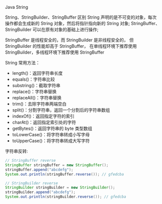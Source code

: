 Java String

String、StringBuilder、StringBuffer 区别
String 声明的是不可变的对象，每次操作都会生成新的 String 对象，然后将指针指向新的 String 对象;
StringBuffer、StringBuilder 可以在原有对象的基础上进行操作;

StringBuffer 是线程安全的，而 StringBuilder 是非线程安全的，
但 StringBuilder 的性能却高于 StringBuffer，
在单线程环境下推荐使用 StringBuilder，多线程环境下推荐使用 StringBuffer

String 常用方法：
* length()：返回字符串长度
* equals()：字符串比较
* substring()：截取字符串
* replace()：字符串替换
* replaceAll()：字符串替换
* trim()：去除字符串两端空白
* split()：分割字符串，返回一个分割后的字符串数组
* indexOf()：返回指定字符的索引
* charAt()：返回指定索引处的字符
* getBytes()：返回字符串的 byte 类型数组
* toLowerCase()：将字符串转成小写字母
* toUpperCase()：将字符串转成大写字符


字符串反转:
```java
// StringBuffer reverse
StringBuffer stringBuffer = new StringBuffer();
stringBuffer.append("abcdefg");
System.out.println(stringBuffer.reverse()); // gfedcba

// StringBuilder reverse
StringBuilder stringBuilder = new StringBuilder();
stringBuilder.append("abcdefg");
System.out.println(stringBuilder.reverse()); // gfedcba
```
